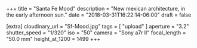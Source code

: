 +++
title = "Santa Fe Mood"
description = "New mexican architecture, in the early afternoon sun."
date = "2018-03-31T16:22:14-06:00"
draft = false

[extra]
cloudinary_url = "Sf-Mood.jpg"
tags = [
  "upload"
]
aperture = "3.2"
shutter_speed = "1/320"
iso = "50"
camera = "Sony a7r II"
focal_length = "50.0 mm"
height_at_1200 = 1499
+++
